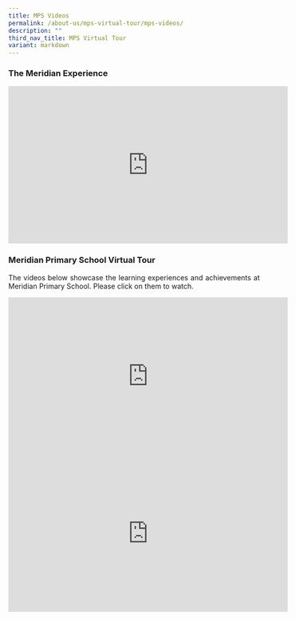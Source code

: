 ```yaml
---
title: MPS Videos
permalink: /about-us/mps-virtual-tour/mps-videos/
description: ""
third_nav_title: MPS Virtual Tour
variant: markdown
---
```

### The Meridian Experience

<iframe width="560" height="315" src="https://www.youtube.com/embed/hA_11fdyWXk" title="YouTube video player" frameborder="0" allow="accelerometer; autoplay; clipboard-write; encrypted-media; gyroscope; picture-in-picture" allowfullscreen=""></iframe>

### Meridian Primary School Virtual Tour

<p align="justify">The videos below showcase the learning experiences and achievements at Meridian Primary School. Please click on them to watch.</p>

<iframe width="560" height="315" src="https://www.youtube.com/embed/Z8-de9W6kok" title="YouTube video player" frameborder="0" allow="accelerometer; autoplay; clipboard-write; encrypted-media; gyroscope; picture-in-picture" allowfullscreen=""></iframe>


<br>

<iframe allowfullscreen="" allow="accelerometer; autoplay; clipboard-write; encrypted-media; gyroscope; picture-in-picture; web-share" frameborder="0" title="YouTube video player" src="https://www.youtube.com/embed/TuNE1xb3Lwc?si=qHo1wJpo6gGkTP8W" height="315" width="560"></iframe>
